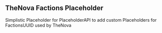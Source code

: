 ## TheNova Factions Placeholder

Simplistic Placeholder for PlaceholderAPI to add custom Placeholders for FactionsUUID used by TheNova
